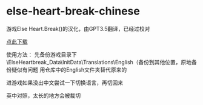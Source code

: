 # else-heart-break-chinese
游戏Else Heart.Break()的汉化，由GPT3.5翻译，已经过校对

[点此下载](https://github.com/Konvt/else-heart-break-chinese/releases/tag/v1.1)

使用方法：
先备份游戏目录下\ElseHeartbreak_Data\InitData\Translations\English（备份到其他位置，原地备份疑似有问题
用仓库中的English文件夹替代原来的

进游戏如果没出中文尝试一下切换语言，再切回来

英中对照，太长的地方会被裁切